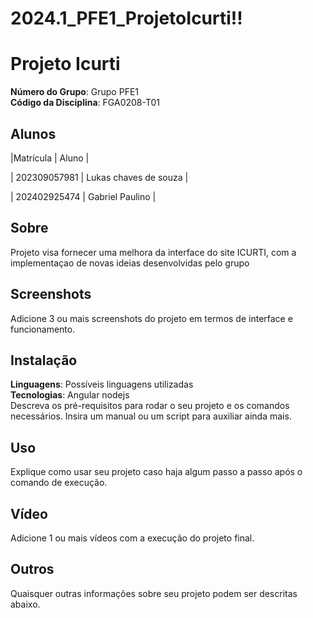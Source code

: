 # 2024.1_PFE1_ProjetoIcurti!!
 
# Projeto Icurti

**Número do Grupo**: Grupo PFE1 <br>
**Código da Disciplina**: FGA0208-T01<br>

## Alunos
|Matrícula | Aluno |

| 202309057981 | Lukas chaves de souza |

| 202402925474 | Gabriel Paulino |


## Sobre 
Projeto visa fornecer uma melhora da interface do site ICURTI, com a implementaçao de novas ideias desenvolvidas pelo grupo  

## Screenshots
Adicione 3 ou mais screenshots do projeto em termos de interface e funcionamento.

## Instalação 
**Linguagens**: Possíveis linguagens utilizadas<br>
**Tecnologias**: Angular nodejs<br>
Descreva os pré-requisitos para rodar o seu projeto e os comandos necessários.
Insira um manual ou um script para auxiliar ainda mais.

## Uso 
Explique como usar seu projeto caso haja algum passo a passo após o comando de execução.

## Vídeo
Adicione 1 ou mais vídeos com a execução do projeto final.

## Outros 
Quaisquer outras informações sobre seu projeto podem ser descritas abaixo.
